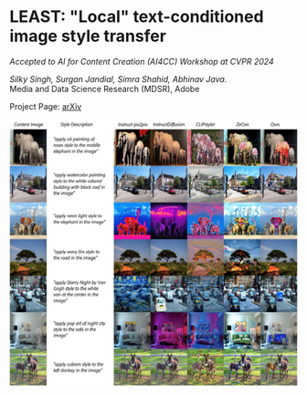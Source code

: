 # LEAST: "Local" text-conditioned image style transfer


*Accepted to AI for Content Creation (AI4CC) Workshop at CVPR 2024*

*Silky Singh, Surgan Jandial, Simra Shahid, Abhinav Java.*  
Media and Data Science Research (MDSR), Adobe


Project Page: [arXiv]()


![local style transfer teaser](assets/main_qual_results.png)




